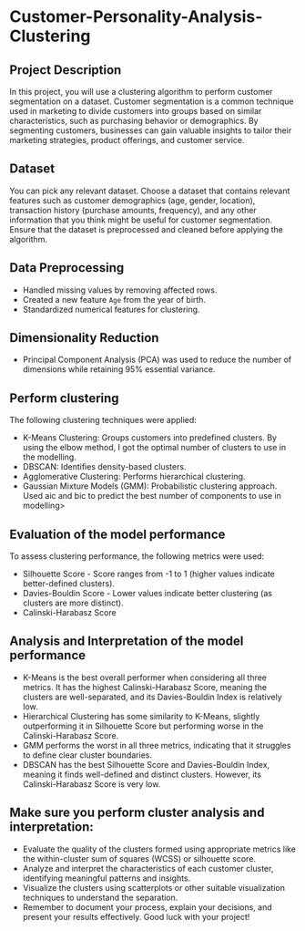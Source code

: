 # Customer-Personality-Analysis-Clustering
## Project Description
In this project, you will use a clustering algorithm to perform customer segmentation on a dataset. Customer segmentation is a common technique used in marketing to divide customers into groups based on similar characteristics, such as purchasing behavior or demographics. By segmenting customers, businesses can gain valuable insights to tailor their marketing strategies, product offerings, and customer service.

## Dataset
You can pick any relevant dataset. Choose a dataset that contains relevant features such as customer demographics (age, gender, location), transaction history (purchase amounts, frequency), and any other information that you think might be useful for customer segmentation. Ensure that the dataset is preprocessed and cleaned before applying the algorithm.

## Data Preprocessing
- Handled missing values by removing affected rows.
- Created a new feature `Age` from the year of birth.
- Standardized numerical features for clustering.

## Dimensionality Reduction
- Principal Component Analysis (PCA) was used to reduce the number of dimensions while retaining 95% essential variance.

## Perform clustering
The following clustering techniques were applied:
- K-Means Clustering: Groups customers into predefined clusters. By using the elbow method, I got the optimal number of clusters to use in the modelling.
- DBSCAN: Identifies density-based clusters.
- Agglomerative Clustering: Performs hierarchical clustering.
- Gaussian Mixture Models (GMM): Probabilistic clustering approach. Used aic and bic to predict the best number of components to use in modelling>

## Evaluation of the model performance
To assess clustering performance, the following metrics were used:
- Silhouette Score - Score ranges from -1 to 1 (higher values indicate better-defined clusters).
- Davies-Bouldin Score - Lower values indicate better clustering (as clusters are more distinct).
- Calinski-Harabasz Score

## Analysis and Interpretation of the model performance
- K-Means is the best overall performer when considering all three metrics. It has the highest Calinski-Harabasz Score, meaning the clusters are well-separated, and its Davies-Bouldin Index is relatively low.
- Hierarchical Clustering has some similarity to K-Means, slightly outperforming it in Silhouette Score but performing worse in the Calinski-Harabasz Score.
- GMM performs the worst in all three metrics, indicating that it struggles to define clear cluster boundaries.
- DBSCAN has the best Silhouette Score and Davies-Bouldin Index, meaning it finds well-defined and distinct clusters. However, its Calinski-Harabasz Score is very low.


## Make sure you perform cluster analysis and interpretation:

- Evaluate the quality of the clusters formed using appropriate metrics like the within-cluster sum of squares (WCSS) or silhouette score.
- Analyze and interpret the characteristics of each customer cluster, identifying meaningful patterns and insights.
- Visualize the clusters using scatterplots or other suitable visualization techniques to understand the separation.
- Remember to document your process, explain your decisions, and present your results effectively. Good luck with your project!





